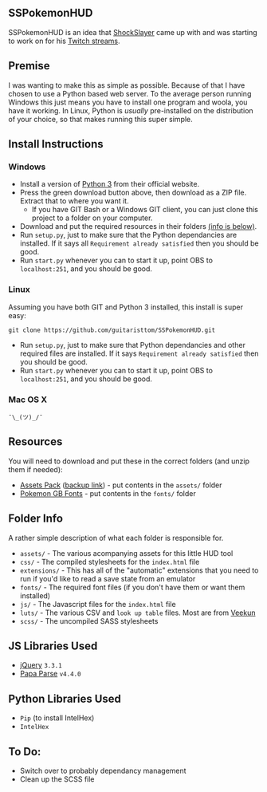 SSPokemonHUD
------------

SSPokemonHUD is an idea that [ShockSlayer](https://www.youtube.com/c/shockslayer "SS's YouTube Channel") came up with and was starting to work on for his [Twitch streams](https://twitch.tv/shockslayer "SS's Twitch").

## Premise
I was wanting to make this as simple as possible. Because of that I have chosen to use a Python based web server.
To the average person running Windows this just means you have to install one program and woola, you have it working. In Linux, Python is _usually_ pre-installed on the distribution of your choice, so that makes running this super simple.

## Install Instructions
### Windows
* Install a version of [Python 3](https://www.python.org/downloads/) from their official website.
* Press the green download button above, then download as a ZIP file. Extract that to where you want it.
  * If you have GIT Bash or a Windows GIT client, you can just clone this project to a folder on your computer.
* Download and put the required resources in their folders [(info is below)](#Resources).
* Run `setup.py`, just to make sure that the Python dependancies are installed. If it says all `Requirement already satisfied` then you should be good.
* Run `start.py` whenever you can to start it up, point OBS to `localhost:251`, and you should be good.

### Linux
Assuming you have both GIT and Python 3 installed, this install is super easy:
```
git clone https://github.com/guitaristtom/SSPokemonHUD.git
```
* Run `setup.py`, just to make sure that Python dependancies and other required files are installed. If it says `Requirement already satisfied` then you should be good.
* Run `start.py` whenever you can to start it up, point OBS to `localhost:251`, and you should be good.

### Mac OS X
`¯\_(ツ)_/¯`

## Resources
You will need to download and put these in the correct folders (and unzip them if needed):

* [Assets Pack](http://www.mediafire.com/file/1m8bm8mj8z1ozrd/SSPokemonHUD-assets.zip) ([backup link](https://mega.nz/#!cUlURKyA!lbQVYxW3pyC6v8rOHfxLR-IS7jMpL5FyfGWRAbc-1Dg)) - put contents in the `assets/` folder
* [Pokemon GB Fonts](http://www.fontspace.com/jackster-productions/pokemon-gb) - put contents in the `fonts/` folder

## Folder Info
A rather simple description of what each folder is responsible for.

* `assets/` - The various acompanying assets for this little HUD tool
* `css/` - The compiled stylesheets for the `index.html` file
* `extensions/` - This has all of the "automatic" extensions that you need to run if you'd like to read a save state from an emulator
* `fonts/` - The required font files (if you don't have them or want them installed)
* `js/` - The Javascript files for the `index.html` file
* `luts/` - The various CSV and `look up table` files. Most are from [Veekun](https://github.com/veekun/pokedex/tree/master/pokedex/data/csv)
* `scss/` - The uncompiled SASS stylesheets

## JS Libraries Used
* [jQuery](https://jquery.com/) `3.3.1`
* [Papa Parse](https://www.papaparse.com/) `v4.4.0`

## Python Libraries Used
* `Pip` (to install IntelHex)
* `IntelHex`

## To Do:
* Switch over to probably dependancy management
* Clean up the SCSS file
